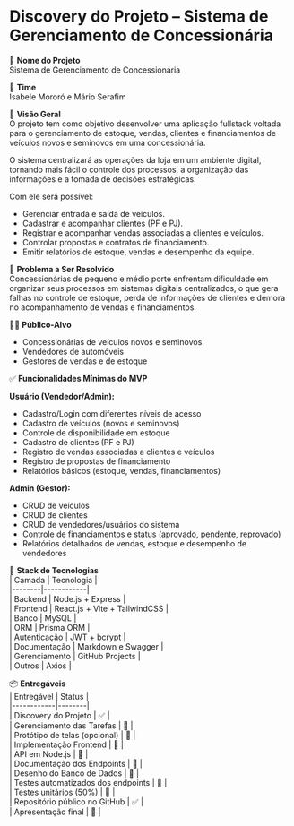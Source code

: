 # Discovery do Projeto – Sistema de Gerenciamento de Concessionária  

🚗 **Nome do Projeto**  
Sistema de Gerenciamento de Concessionária  

👥 **Time**  
Isabele Mororó e Mário Serafim

🎯 **Visão Geral**  
O projeto tem como objetivo desenvolver uma aplicação fullstack voltada para o gerenciamento de estoque, vendas, clientes e financiamentos de veículos novos e seminovos em uma concessionária.  

O sistema centralizará as operações da loja em um ambiente digital, tornando mais fácil o controle dos processos, a organização das informações e a tomada de decisões estratégicas.  

Com ele será possível:  
- Gerenciar entrada e saída de veículos.  
- Cadastrar e acompanhar clientes (PF e PJ).  
- Registrar e acompanhar vendas associadas a clientes e veículos.  
- Controlar propostas e contratos de financiamento.  
- Emitir relatórios de estoque, vendas e desempenho da equipe.  

🧠 **Problema a Ser Resolvido**  
Concessionárias de pequeno e médio porte enfrentam dificuldade em organizar seus processos em sistemas digitais centralizados, o que gera falhas no controle de estoque, perda de informações de clientes e demora no acompanhamento de vendas e financiamentos.  

👨‍🎓 **Público-Alvo**  
- Concessionárias de veículos novos e seminovos  
- Vendedores de automóveis  
- Gestores de vendas e de estoque  

✅ **Funcionalidades Mínimas do MVP**  

**Usuário (Vendedor/Admin):**  
- Cadastro/Login com diferentes níveis de acesso  
- Cadastro de veículos (novos e seminovos)  
- Controle de disponibilidade em estoque  
- Cadastro de clientes (PF e PJ)  
- Registro de vendas associadas a clientes e veículos  
- Registro de propostas de financiamento  
- Relatórios básicos (estoque, vendas, financiamentos)  

**Admin (Gestor):**  
- CRUD de veículos  
- CRUD de clientes  
- CRUD de vendedores/usuários do sistema  
- Controle de financiamentos e status (aprovado, pendente, reprovado)  
- Relatórios detalhados de vendas, estoque e desempenho de vendedores  

🧰 **Stack de Tecnologias**  
| Camada | Tecnologia |  
|--------|------------|  
| Backend | Node.js + Express |  
| Frontend | React.js + Vite + TailwindCSS |  
| Banco | MySQL |  
| ORM | Prisma ORM |  
| Autenticação | JWT + bcrypt |  
| Documentação | Markdown e Swagger |  
| Gerenciamento | GitHub Projects |  
| Outros | Axios |  

📦 **Entregáveis**  
| Entregável | Status |  
|------------|--------|  
| Discovery do Projeto | ✅ |  
| Gerenciamento das Tarefas | 🔲 |  
| Protótipo de telas (opcional) | 🔲 |  
| Implementação Frontend | 🔲 |  
| API em Node.js | 🔲 |  
| Documentação dos Endpoints | 🔲 |  
| Desenho do Banco de Dados | 🔲 |  
| Testes automatizados dos endpoints | 🔲 |  
| Testes unitários (50%) | 🔲 |  
| Repositório público no GitHub | ✅ |  
| Apresentação final | 🔲 |  
